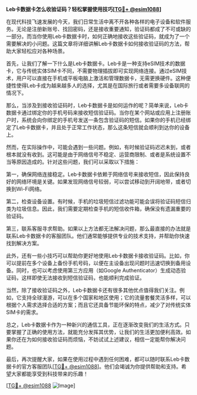 **Leb卡数据卡怎么收验证码？轻松掌握使用技巧[[TG💪+ @esim1088](https://t.me/s/esim1088)]**

在现代科技飞速发展的今天，我们日常生活中离不开各种各样的电子设备和软件服务。无论是注册新账号、找回密码，还是接收重要通知，验证码都成了不可或缺的一部分。而当你使用Leb卡数据卡时，如何正确地接收这些验证码，就成为了一个需要解决的小问题。这篇文章将详细讲解Leb卡数据卡如何接收验证码的方法，帮助大家轻松应对各种场景。

首先，让我们了解一下什么是Leb卡数据卡。Leb卡是一种支持eSIM技术的数据卡，它与传统实体SIM卡不同，不需要物理插拔即可实现网络连接。通过eSIM技术，用户可以直接在手机或平板电脑上激活和管理数据卡，无需更换硬件。这种便捷性使得Leb卡成为越来越多人的选择，尤其是在国际旅行或者需要多设备联网的情况下。

那么，当涉及到接收验证码时，Leb卡数据卡是如何运作的呢？简单来说，Leb卡数据卡通过绑定你的手机号码来接收短信验证码。当你在某个网站或应用上注册账户时，系统会向你绑定的手机号发送一条包含验证码的短信。如果你的手机已经绑定了Leb卡数据卡，并且处于正常工作状态，那么这条短信就会顺利到达你的设备上。

然而，在实际操作中，可能会遇到一些问题。例如，有时候验证码迟迟未到，或者根本就没有收到。这可能是由于网络信号不稳定、运营商限制、或者是系统设置不当等原因造成的。针对这些问题，我们可以采取以下措施：

第一，确保网络连接稳定。Leb卡数据卡依赖于网络信号来接收短信，因此保持良好的网络环境是关键。如果发现网络信号较弱，可以尝试移动到开阔地带，或者切换到Wi-Fi网络。

第二，检查设备设置。有时候，手机的垃圾短信过滤功能可能会误将验证码短信归类为垃圾信息。因此，我们需要定期检查手机的短信收件箱，确保没有遗漏重要的验证码。

第三，联系客服寻求帮助。如果以上方法都无法解决问题，那么最直接的办法就是联系Leb卡数据卡的客服团队。他们通常能够提供专业的技术支持，并帮助你快速找到解决方案。

此外，还有一些小技巧可以帮助你更好地使用Leb卡数据卡接收验证码。比如，你可以提前在多个设备上备份手机号码，以便在主设备出现问题时迅速切换到备用设备。同时，也可以考虑使用第三方应用（如Google Authenticator）生成动态验证码，这样即使无法接收到短信验证码，也能顺利完成验证。

当然，除了接收验证码之外，Leb卡数据卡还有很多其他优点值得我们关注。例如，它支持全球漫游，可以在多个国家和地区使用；它的流量套餐灵活多样，可以根据个人需求选择合适的方案；而且它还具备节能环保的特点，减少了对传统实体SIM卡的需求。

总之，Leb卡数据卡作为一种新兴的通信工具，正在逐渐改变我们的生活方式。只要掌握了正确的使用方法，就能充分发挥其优势，让我们的生活更加便利高效。如果你还在为如何接收验证码而烦恼，不妨试试上述建议，相信一定能帮你解决问题。

最后，再次提醒大家，如果在使用过程中遇到任何困难，都可以随时联系Leb卡数据卡的官方客服团队[[TG💪+ @esim1088](https://t.me/s/esim1088)]。他们会竭诚为你提供帮助和支持。希望大家都能享受到科技带来的乐趣！

[[TG💪+ @esim1088](https://t.me/s/esim1088) ![Image](https://i.postimg.cc/4NQfJmqS/Snipaste-2025-05-13-00-14-12.png)]